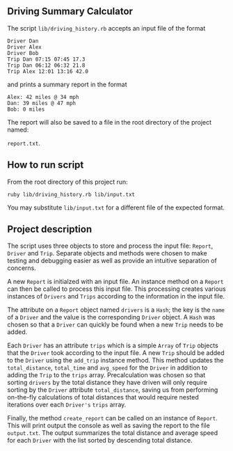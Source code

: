 ## Driving Summary Calculator

The script `lib/driving_history.rb` accepts an input file of the format

```
Driver Dan
Driver Alex
Driver Bob
Trip Dan 07:15 07:45 17.3
Trip Dan 06:12 06:32 21.8
Trip Alex 12:01 13:16 42.0
```

and prints a summary report in the format

```
Alex: 42 miles @ 34 mph
Dan: 39 miles @ 47 mph
Bob: 0 miles
```

The report will also be saved to a file in the root directory of the project named:

`report.txt`.

## How to run script

From the root directory of this project run:

`ruby lib/driving_history.rb lib/input.txt`

You may substitute `lib/input.txt` for a different file of the expected format.


## Project description

The script uses three objects to store and process the input file: `Report`, `Driver` and `Trip`. Separate objects and methods were chosen to make testing and debugging easier as well as provide an intuitive separation of concerns.

A new `Report` is initialzed with an input file. An instance method on a `Report` can then be called to process this input file. This processing creates various instances of `Drivers` and `Trips` according to the information in the input file.

The attribute on a `Report` object named `drivers` is a `Hash`; the key is the `name` of a `Driver` and the value is the corresponding `Driver` object. A `Hash` was chosen so that a `Driver` can quickly be found when a new `Trip` needs to be added.

Each `Driver` has an attribute `trips` which is a simple `Array` of `Trip` objects that the `Driver` took according to the input file. A new `Trip` should be added to the `Driver` using the `add_trip` instance method. This method updates the `total_distance`, `total_time` and `avg_speed` for the `Driver` in addition to adding the `Trip` to the `trips` array. Precalculation was chosen so that sorting `drivers` by the total distance they have driven will only require sorting by the `Driver` attribute `total_distance`, saving us from performing on-the-fly calculations of total distances that would require nested iterations over each `Driver's` `trips` array.

Finally, the method `create_report` can be called on an instance of `Report`. This will print output the console as well as saving the report to the file `output.txt`. The output summarizes the total distance and average speed for each `Driver` with the list sorted by descending total distance.
